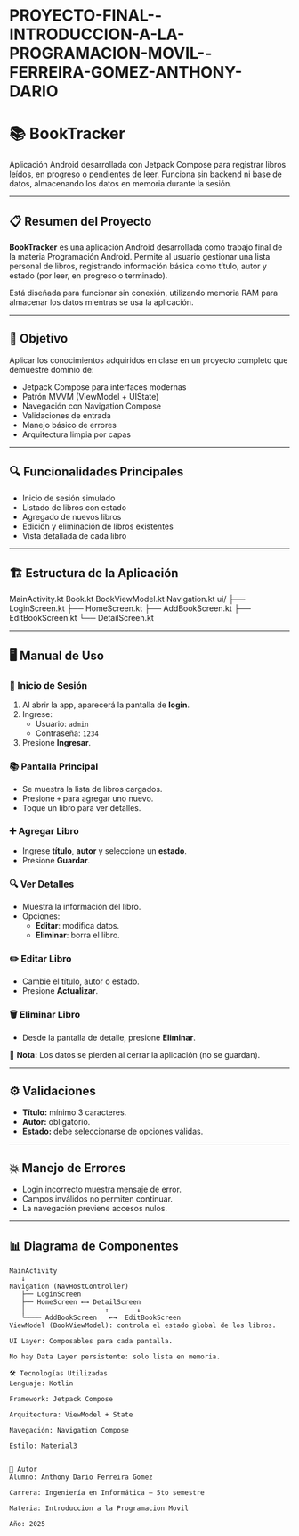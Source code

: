 # PROYECTO-FINAL--INTRODUCCION-A-LA-PROGRAMACION-MOVIL--FERREIRA-GOMEZ-ANTHONY-DARIO


# 📚 BookTracker

Aplicación Android desarrollada con Jetpack Compose para registrar libros leídos, en progreso o pendientes de leer. Funciona sin backend ni base de datos, almacenando los datos en memoria durante la sesión.

---

## 📋 Resumen del Proyecto

**BookTracker** es una aplicación Android desarrollada como trabajo final de la materia Programación Android. Permite al usuario gestionar una lista personal de libros, registrando información básica como título, autor y estado (por leer, en progreso o terminado). 

Está diseñada para funcionar sin conexión, utilizando memoria RAM para almacenar los datos mientras se usa la aplicación.

---

## 🎯 Objetivo

Aplicar los conocimientos adquiridos en clase en un proyecto completo que demuestre dominio de:

- Jetpack Compose para interfaces modernas
- Patrón MVVM (ViewModel + UIState)
- Navegación con Navigation Compose
- Validaciones de entrada
- Manejo básico de errores
- Arquitectura limpia por capas

---

## 🔍 Funcionalidades Principales

- Inicio de sesión simulado
- Listado de libros con estado
- Agregado de nuevos libros
- Edición y eliminación de libros existentes
- Vista detallada de cada libro

---

## 🏗️ Estructura de la Aplicación

MainActivity.kt
Book.kt
BookViewModel.kt
Navigation.kt
ui/
├── LoginScreen.kt
├── HomeScreen.kt
├── AddBookScreen.kt
├── EditBookScreen.kt
└── DetailScreen.kt


---

## 🖥️ Manual de Uso

### 🔑 Inicio de Sesión

1. Al abrir la app, aparecerá la pantalla de **login**.
2. Ingrese:
   - Usuario: `admin`
   - Contraseña: `1234`
3. Presione **Ingresar**.

### 📚 Pantalla Principal

- Se muestra la lista de libros cargados.
- Presione `+` para agregar uno nuevo.
- Toque un libro para ver detalles.

### ➕ Agregar Libro

- Ingrese **título**, **autor** y seleccione un **estado**.
- Presione **Guardar**.

### 🔍 Ver Detalles

- Muestra la información del libro.
- Opciones:
  - **Editar**: modifica datos.
  - **Eliminar**: borra el libro.

### ✏️ Editar Libro

- Cambie el título, autor o estado.
- Presione **Actualizar**.

### 🗑️ Eliminar Libro

- Desde la pantalla de detalle, presione **Eliminar**.

🛑 **Nota:** Los datos se pierden al cerrar la aplicación (no se guardan).

---

## ⚙️ Validaciones

- **Título:** mínimo 3 caracteres.
- **Autor:** obligatorio.
- **Estado:** debe seleccionarse de opciones válidas.

---

## 💥 Manejo de Errores

- Login incorrecto muestra mensaje de error.
- Campos inválidos no permiten continuar.
- La navegación previene accesos nulos.

---

## 📊 Diagrama de Componentes

```plaintext
MainActivity
   ↓
Navigation (NavHostController)
   ├── LoginScreen
   ├── HomeScreen ←→ DetailScreen
   │                    ↑       ↓
   └──── AddBookScreen   ←→  EditBookScreen
ViewModel (BookViewModel): controla el estado global de los libros.

UI Layer: Composables para cada pantalla.

No hay Data Layer persistente: solo lista en memoria.

🛠️ Tecnologías Utilizadas
Lenguaje: Kotlin

Framework: Jetpack Compose

Arquitectura: ViewModel + State

Navegación: Navigation Compose

Estilo: Material3


👤 Autor
Alumno: Anthony Dario Ferreira Gomez

Carrera: Ingeniería en Informática – 5to semestre

Materia: Introduccion a la Programacion Movil

Año: 2025
